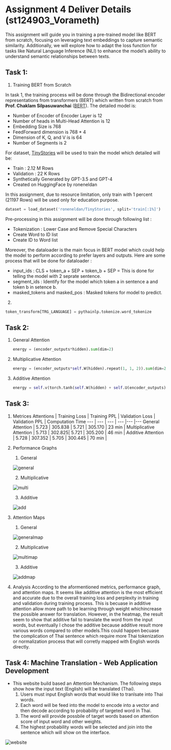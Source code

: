 # Assignment 4 Deliver Details (st124903_Vorameth)

This assignment will guide you in training a pre-trained model like BERT from scratch, focusing on
leveraging text embeddings to capture semantic similarity. Additionally, we will explore how to adapt the
loss function for tasks like Natural Language Inference (NLI) to enhance the model’s ability to understand
semantic relationships between texts.

## Task 1:
1. Training BERT from Scratch

In task 1, the training process will be done through the Bidirectional encoder representations from transformers (BERT) which written from scratch from **Prof. Chaklam Silpasuwanchai** ([BERT](https://github.com/chaklam-silpasuwanchai/Python-fo-Natural-Language-Processing/tree/main/Code/02%20-%20DL/04%20-%20Masked%20Language%20Model)). The detailed model is: 
- Number of Encoder of Encoder Layer is 12
- Number of heads in Multi-Head Attention is 12
- Embedding Size is 768
- FeedForward dimension is 768 * 4 
- Dimension of K, Q, and V is is 64
- Number of Segments is 2



For dataset, [TinyStories](https://huggingface.co/datasets/roneneldan/TinyStories) will be used to train the model which detailed will be:
- Train : 2.12 M Rows
- Validation : 22 K Rows
- Synthetically Generated by GPT-3.5 and GPT-4
- Created on HuggingFace by roneneldan

In this assignment, due to resource limitation, only train with 1 percent (21197 Rows) will be used only for education purpose. 

```python
dataset = load_dataset('roneneldan/TinyStories', split='train[:1%]')
```

Pre-processing in this assignment will be done through following list : 
- Tokenization : Lower Case and Remove Special Characters
- Create Word to ID list
- Create ID to Word list

Moreover, the dataloader is the main focus in BERT model which could help the model to perform according to prefer layers and outputs. Here are some process that will be done for dataloader : 
- input_ids : CLS + token_a + SEP + token_b + SEP = This is done for telling the model with 2 seprate sentence. 
- segment_ids : Identify for the model which token a in sentence a and token b in setence b.
- masked_tokens and masked_pos : Masked tokens for model to predict. 

2. 

```python
token_transform[TRG_LANGUAGE] = pythainlp.tokenize.word_tokenize
```
   

## Task 2: 
1. General Attention
    ```python
    energy = (encoder_outputs*hidden).sum(dim=2)
    ```

2. Multiplicative Attention
    ```python
    energy = (encoder_outputs*self.W(hidden).repeat(1, 1, 2)).sum(dim=2)
    ```
3. Additive Attention 
    ```python
    energy = self.v(torch.tanh(self.W(hidden) + self.U(encoder_outputs))).squeeze(2)
    ```

## Task 3: 
1. Metrices
    Attentions | Training Loss | Training PPL | Validation Loss | Validation PPL | Computation Time
    --- | --- | --- | --- |--- |---
    General Attention | 5.723 | 305.838 | 5.721 | 305.170 | 23 min |
    Multiplicative Attention | 5.713 | 302.825| 5.721 | 305.200 | 46 min |
    Additive Attention | 5.728 | 307.352 | 5.705 | 300.445 | 70 min |

2. Performance Graphs
    1. General 
    
    ![general](https://github.com/MrWhiteC/Natural_Language_Understanding_AIT/blob/main/Assignment3/images/train_loss_general.png)

    2. Multiplicative 
    
    ![multi](https://github.com/MrWhiteC/Natural_Language_Understanding_AIT/blob/main/Assignment3/images/train_loss_multiplicative.png)

    3. Additive 
    
    ![add](https://github.com/MrWhiteC/Natural_Language_Understanding_AIT/blob/main/Assignment3/images/train_loss_additive.png)

3. Attention Maps
    1. General 
    
    ![generalmap](https://github.com/MrWhiteC/Natural_Language_Understanding_AIT/blob/main/Assignment3/images/heatmap_general.png)

    2. Multiplicative 
    
    ![multimap](https://github.com/MrWhiteC/Natural_Language_Understanding_AIT/blob/main/Assignment3/images/heatmap_multiplicative.png)

    3. Additive 
    
    ![addmap](https://github.com/MrWhiteC/Natural_Language_Understanding_AIT/blob/main/Assignment3/images/heatmap_additive.png)

4. Analysis
    According to the aformentioned metrics, performance graph, and attention maps. It seems like additive attention is the most efficient and accurate due to the overall training loss and perplexity in training and validation during training process. This is becuase in additive attention allow more path to be learning through weight whichincrease the possible answer for translation. However, in the heatmap, the result seem to show that additive fail to translate the word from the input words, but eventually I chose the additive because additive result more various words compared to other models.This could happen becuase the complication of Thai sentence which require more Thai tokenization or normalization process that will corretly mapped with English words directly. 


## Task 4: Machine Translation - Web Application Development

- This website build based an Attention Mechanism. The following steps show how the input text (English) will be translated (Thai).
    1. Users must input English words that would like to tranlsate into Thai words.
    2. Each word will be feed into the model to encode into a vector and then decode according to probability of targeted word in Thai.
    3. The word will provide possbile of target words based on attention score of input word and other weights. 
    4. The highest probability words will be selected and join into the sentence which will show on the interface.

![website](https://github.com/MrWhiteC/Natural_Language_Understanding_AIT/blob/main/Assignment3/images/a3_website.png)

    